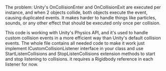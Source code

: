 The problem: Unity's OnCollisionEnter and OnCollisionExit are executed per instance, and when 2 objects collide, both objects execute the event, causing duplicated events.
It makes harder to handle things like particles, sounds, or any other effect that should be executed only once per collision.

This code is working with Unity's Physics API, and it's used to handle custom collision events in a more efficient way than Unity's default collision events. 
The whole file contains all needed code to make it work
just implement ICustomCollisionListener interface in your class and use StartListenCollisions and StopListenCollisions extension methods to start and stop listening to collisions. it requires a Rigidbody reference in each listener for now.
